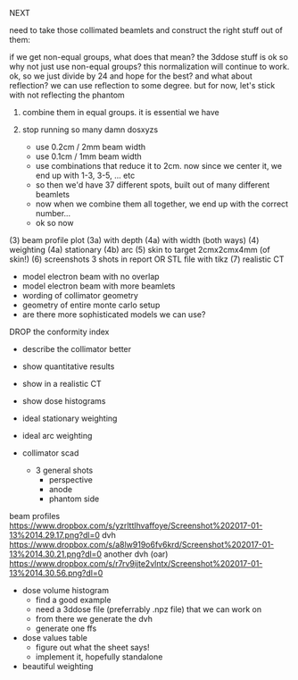 NEXT

need to take those collimated beamlets and construct the right stuff out of them:


if we get non-equal groups, what does that mean? the 3ddose stuff is ok
so why not just use non-equal groups? this normalization will continue to work.
ok, so we just divide by 24 and hope for the best?
and what about reflection? we can use reflection to some degree. but for now, let's stick with not
reflecting the phantom
1) combine them in equal groups. it is essential we have

1) stop running so many damn dosxyzs
	- use 0.2cm / 2mm beam width
	- use 0.1cm / 1mm beam width
	- use combinations that reduce it to 2cm. now since we center it, we end up with 1-3, 3-5, ... etc
	- so then we'd have 37 different spots, built out of many different beamlets
	- now when we combine them all together, we end up with the correct number...
	- ok so now

(3) beam profile plot
	(3a) with depth
	(4a) with width (both ways)
(4) weighting
	(4a) stationary
	(4b) arc
(5) skin to target
	2cmx2cmx4mm (of skin!)
(6) screenshots
	3 shots in report OR STL file with tikz
(7) realistic CT


- model electron beam with no overlap
- model electron beam with more beamlets
- wording of collimator geometry
- geometry of entire monte carlo setup
- are there more sophisticated models we can use?



DROP the conformity index

- describe the collimator better
- show quantitative results
- show in a realistic CT
- show dose histograms
- ideal stationary weighting
- ideal arc weighting


- collimator scad
	- 3 general shots
		- perspective
		- anode
		- phantom side

beam profiles
	https://www.dropbox.com/s/yzrlttlhvaffoye/Screenshot%202017-01-13%2014.29.17.png?dl=0
dvh
	https://www.dropbox.com/s/a8lw919o6fv6krd/Screenshot%202017-01-13%2014.30.21.png?dl=0
another dvh (oar)
	https://www.dropbox.com/s/r7rv9ijte2vlntx/Screenshot%202017-01-13%2014.30.56.png?dl=0
- dose volume histogram
	- find a good example
	- need a 3ddose file (preferrably .npz file) that we can work on
	- from there we generate the dvh
	- generate one ffs
- dose values table
	- figure out what the sheet says!
	- implement it, hopefully standalone
- beautiful weighting
